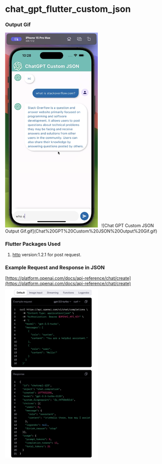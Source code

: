 # chat_gpt_flutter_custom_json

### Output Gif

<img src="output.png" alt="Output" width="300"/>
&nbsp;
![Chat GPT Custom JSON Output Gif.gif](Chat%20GPT%20Custom%20JSON%20Output%20Gif.gif)

### Flutter Packages Used

1. [http](https://pub.dev/packages/http) version:1.2.1 for post request.

### Example Request and Response in JSON

[https://platform.openai.com/docs/api-reference/chat/create](https://platform.openai.com/docs/api-reference/chat/create)<br/>
<img src="OpenAI_ExampleRequest_Response_in_JSON.png" alt="Output" width="300"/>
